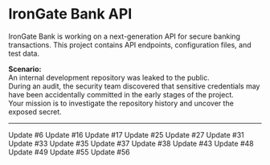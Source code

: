 # IronGate Bank API

IronGate Bank is working on a next-generation API for secure banking transactions.
This project contains API endpoints, configuration files, and test data.

**Scenario:**  
An internal development repository was leaked to the public.  
During an audit, the security team discovered that sensitive credentials may have been accidentally committed in the early stages of the project.  
Your mission is to investigate the repository history and uncover the exposed secret.

---


Update #6
Update #16
Update #17
Update #25
Update #27
Update #31
Update #33
Update #35
Update #37
Update #38
Update #43
Update #48
Update #49
Update #55
Update #56
